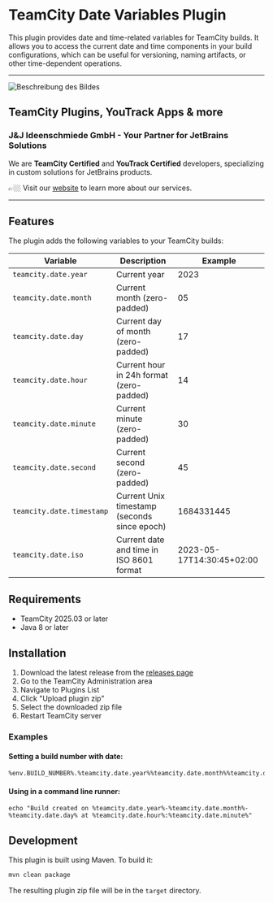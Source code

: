 # TeamCity Date Variables Plugin

This plugin provides date and time-related variables for TeamCity builds. It allows you to access the current date and time components in your build configurations, which can be useful for versioning, naming artifacts, or other time-dependent operations.

---

<picture>
  <source media="(prefers-color-scheme: dark)" srcset="https://github.com/user-attachments/assets/e576a978-8eb9-470d-9690-855a947e5440">
  <img src="[light-image.png](https://github.com/user-attachments/assets/b4fead79-173d-46f9-8767-3a1872de4ef8)" alt="Beschreibung des Bildes">
</picture>

## TeamCity Plugins, YouTrack Apps & more

### J&J Ideenschmiede GmbH - Your Partner for JetBrains Solutions

We are **TeamCity Certified** and **YouTrack Certified** developers, specializing in custom solutions for JetBrains products.

👉🏼 Visit our [website](https://www.jjideenschmiede.de) to learn more about our services.

---

## Features

The plugin adds the following variables to your TeamCity builds:

| Variable                  | Description                                  | Example                   |
|---------------------------|----------------------------------------------|---------------------------|
| `teamcity.date.year`      | Current year                                 | 2023                      |
| `teamcity.date.month`     | Current month (zero-padded)                  | 05                        |
| `teamcity.date.day`       | Current day of month (zero-padded)           | 17                        |
| `teamcity.date.hour`      | Current hour in 24h format (zero-padded)     | 14                        |
| `teamcity.date.minute`    | Current minute (zero-padded)                 | 30                        |
| `teamcity.date.second`    | Current second (zero-padded)                 | 45                        |
| `teamcity.date.timestamp` | Current Unix timestamp (seconds since epoch) | 1684331445                |
| `teamcity.date.iso`       | Current date and time in ISO 8601 format     | 2023-05-17T14:30:45+02:00 |

## Requirements

- TeamCity 2025.03 or later
- Java 8 or later

## Installation

1. Download the latest release from the [releases page](https://github.com/jjideenschmiede/teamcity-date-variables-plugin/releases)
2. Go to the TeamCity Administration area
3. Navigate to Plugins List
4. Click "Upload plugin zip"
5. Select the downloaded zip file
6. Restart TeamCity server

### Examples

#### Setting a build number with date:
```
%env.BUILD_NUMBER%.%teamcity.date.year%%teamcity.date.month%%teamcity.date.day%
```

#### Using in a command line runner:
```
echo "Build created on %teamcity.date.year%-%teamcity.date.month%-%teamcity.date.day% at %teamcity.date.hour%:%teamcity.date.minute%"
```

## Development

This plugin is built using Maven. To build it:

```bash
mvn clean package
```

The resulting plugin zip file will be in the `target` directory.
